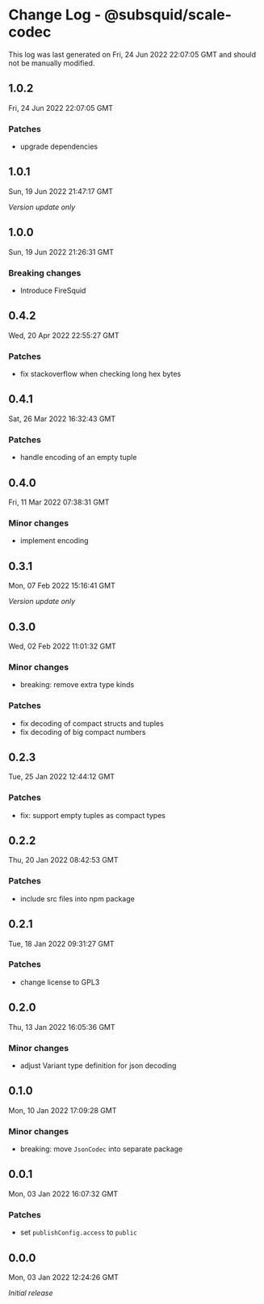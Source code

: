 # Change Log - @subsquid/scale-codec

This log was last generated on Fri, 24 Jun 2022 22:07:05 GMT and should not be manually modified.

## 1.0.2
Fri, 24 Jun 2022 22:07:05 GMT

### Patches

- upgrade dependencies

## 1.0.1
Sun, 19 Jun 2022 21:47:17 GMT

_Version update only_

## 1.0.0
Sun, 19 Jun 2022 21:26:31 GMT

### Breaking changes

- Introduce FireSquid

## 0.4.2
Wed, 20 Apr 2022 22:55:27 GMT

### Patches

- fix stackoverflow when checking long hex bytes

## 0.4.1
Sat, 26 Mar 2022 16:32:43 GMT

### Patches

- handle encoding of an empty tuple

## 0.4.0
Fri, 11 Mar 2022 07:38:31 GMT

### Minor changes

- implement encoding

## 0.3.1
Mon, 07 Feb 2022 15:16:41 GMT

_Version update only_

## 0.3.0
Wed, 02 Feb 2022 11:01:32 GMT

### Minor changes

- breaking: remove extra type kinds

### Patches

- fix decoding of compact structs and tuples
- fix decoding of big compact numbers

## 0.2.3
Tue, 25 Jan 2022 12:44:12 GMT

### Patches

- fix: support empty tuples as compact types

## 0.2.2
Thu, 20 Jan 2022 08:42:53 GMT

### Patches

- include src files into npm package

## 0.2.1
Tue, 18 Jan 2022 09:31:27 GMT

### Patches

- change license to GPL3

## 0.2.0
Thu, 13 Jan 2022 16:05:36 GMT

### Minor changes

- adjust Variant type definition for json decoding

## 0.1.0
Mon, 10 Jan 2022 17:09:28 GMT

### Minor changes

- breaking: move `JsonCodec` into separate package

## 0.0.1
Mon, 03 Jan 2022 16:07:32 GMT

### Patches

- set `publishConfig.access` to `public`

## 0.0.0
Mon, 03 Jan 2022 12:24:26 GMT

_Initial release_

